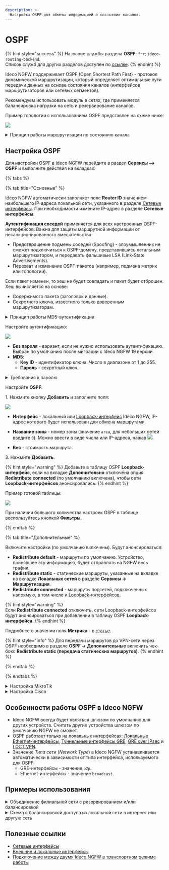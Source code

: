 ```yaml
---
description: >-
  Настройка OSPF для обмена информацией о состоянии каналов.
---
```


# OSPF

{% hint style="success" %}
Название службы раздела **OSPF**: `frr`; `ideco-routing-backend`. \
Список служб для других разделов доступен по [ссылке](/settings/server-management/terminal/README.md).
{% endhint %}

Ideco NGFW поддерживает OSPF (Open Shortest Path First) - протокол динамической маршрутизации, который определяет оптимальные пути передачи данных на основе состояния каналов (интерфейсов маршрутизаторов или сетевых сегментов).

Рекомендуем использовать модуль в сетях, где применяется балансировка нагрузки на сеть и резервирование каналов.

Пример топологии с использованием OSPF представлен на схеме ниже:

![](/.gitbook/assets/ospf6.png)

<details>

<summary>Принцип работы маршрутизации по состоянию канала</summary>

**1\. Установление отношений смежности с соседними устройствами**

Маршрутизатор, использующий OSPF, отправляет hello-пакеты на мультикастовый адрес 224.0.0.5 со всех интерфейсов, где запущен OSPF. При наличии соседнего устройства маршрутизатор пытается установить с ним отношения смежности.

<img src="/.gitbook/assets/ospf1.png" alt="" data-size="original">

**2\. Обмен объявлениями о состоянии каналов**

После установления смежности устройства выполняют обмен LSA. Пакеты LSA содержат информацию о состоянии и стоимости каждого канала с прямым подключением.

<img src="/.gitbook/assets/ospf2.png" alt="" data-size="original">

**3\. Создание базы данных состояния связи**

На основе объявления LSA маршрутизаторы собирают базу данных, в которой содержатся данные о топологии сети в области.

<img src="/.gitbook/assets/ospf3.png" alt="" data-size="original">

**4\. Исполнение алгоритма SPF**

На устройствах выполняется алгоритм SPF, результатом которого является создание дерева кратчайших путей.

<img src="/.gitbook/assets/ospf4.png" alt="" data-size="original">

**5\. Выбор лучшего маршрута**

На основании данных дерева SPF обновляются данные в таблице IP-маршрутизации. 
Маршрут добавляется в таблицу маршрутизации, если отсутствует источник маршрута к той же сети с меньшим административным расстоянием, например, статический маршрут. \
Решения по маршрутизации пакетов принимаются на основе записей в таблице маршрутизации.

<img src="/.gitbook/assets/ospf5.png" alt="" data-size="original">

</details>

## Настройка OSPF

Для настройки OSPF в Ideco NGFW перейдите в раздел **Сервисы –> OSPF** и выполните действия на вкладках:

{% tabs %}

{% tab title="Основные" %}

Ideco NGFW автоматически заполняет поле **Router ID** значением наибольшего IP-адреса локальной сети, указанного в разделе [Сетевые интерфейсы](connection-to-provider/README.md). При необходимости измените IP-адрес в разделе **Сетевые интерфейсы**.

**Аутентификация соседей** применяется для всех настроенных OSPF-интерфейсов. Важна для защиты маршрутной информации от несанкционированного вмешательства:

* Предотвращение подмены соседей (Spoofing) - злоумышленник не сможет подключиться к OSPF-домену, представившись легальным маршрутизатором, и передавать фальшивые LSA (Link-State Advertisements).
* Перехват и изменение OSPF-пакетов (например, подмена метрик или топологии).
  
Если пакет изменен, то хеш не будет совпадать и пакет будет отброшен. Хеш вычисляется на основе:
  * Содержимого пакета (заголовок и данные).
  * Секретного ключа, известного только доверенным маршрутизаторам.

<details>

<summary>Принцип работы MD5-аутентификации</summary>

На всех маршрутизаторах в одной зоне OSPF задается:
* Идентификатор ключа (Key ID).
* Секретный ключ (пароль).

При отправке OSPF-пакета маршрутизатор добавляет к нему:
* Key ID.
* MD5-хеш, вычисленный по формуле: `MD5(OSPF_пакет + Секретный_ключ + Key_ID)`.

Принимающая сторона (получатель):

  1\. Берет Key ID из пакета.

  2\. Находит у себя секретный ключ, соответствующий переданному Key ID.
  
  3\. Вычисляет MD5-хеш по той же формуле и сравнивает с полученным:
  * Если хеши совпали, пакет принимается.
  * Если хеши не совпали, пакет отбрасывается с ошибкой.

{% hint style="success" %}
Все маршрутизаторы в зоне OSPF должны использовать MD5-аутентификацию, а также одинаковые Key ID и секретный ключ.
{% endhint %}

</details>

Настройте аутентификацию:

![](/.gitbook/assets/ospf16.png)

* **Без пароля** - вариант, если не нужно использовать аутентификацию. Выбран по умолчанию после миграции с Ideco NGFW 19 версии.
* **MD5**:
  * **Key ID** - идентификатор ключа. Число в диапазоне от 1 до 255.
  * **Пароль** - секретный ключ.

<details>
<summary>Требования к паролю</summary>

* **Максимальная длина пароля** - 16 символов.
* **Символы** - любые ASCII-символы, за исключением пробелов.

</details>

Настройте **OSPF**:

1\. Нажмите кнопку **Добавить** и заполните поля:

![](/.gitbook/assets/ospf7.png)

* **Интерфейс** - локальный или [Loopback-интерфейс](/settings/services/connection-to-provider/all-ethernet.md#loopback) Ideco NGFW, IP-адрес которого будет использован для обмена маршрутами.

* **Название зоны** - номер зоны (значение `area`, для небольших сетей введите `0`). Можно ввести в виде числа или IP-адреса, нажав ![](/.gitbook/assets/icon-ospf.png).
* **Вес** - стоимость маршрута.

3\. Нажмите **Добавить**.

{% hint style="warning" %}
Добавьте в таблицу OSPF **Loopback-интерфейс**, если на вкладке **Дополнительно** отключена опция **Redistribute connected** (по умолчанию включена), чтобы сети **Loopback-интерфейсов** анонсировались.
{% endhint %}

Пример готовой таблицы:

![](/.gitbook/assets/ospf8.png)

При наличии большого количества настроек OSPF в таблице воспользуйтесь кнопкой **Фильтры**.

{% endtab %}

{% tab title="Дополнительные" %}

Включите настройки (по умолчанию включены). Будут анонсироваться:

* **Redistribute default** - маршруты по умолчанию. Устройство, принявшее эту информацию, будет отправлять на NGFW весь трафик.
* **Redistribute static** - статические маршруты, указанные на вкладке на вкладке **Локальных сетей** в разделе **Сервисы -> Маршрутизация**.
* **Redistribute connected** - маршруты подсетей, подключенных напрямую, в том числе и [Loopback-интерфейсов](/settings/services/connection-to-provider/all-ethernet.md).

{% hint style="warning" %}  
Если **Redistribute connected** отключить, сети Loopback-интерфейсов будут анонсироваться при добавлении в таблицу OSPF **Loopback-интерфейса**.
{% endhint %}

Подробнее о значении поля **Метрика** - в [статье](https://docs.frrouting.org/en/latest/ospfd.html#ospf-redistribute).

{% hint style="info" %}
Для передачи маршрутов до VPN-сети через OSPF необходимо в разделе **OSPF -> Дополнительные** включить чек-бокс **Redistribute static (передача статических маршрутов)**.
{% endhint %}

{% endtab %}

{% endtabs %}

<details>

<summary>Настройка MikroTik</summary>

1\. Авторизуйтесь на MikroTik и выполните команду:

{% code overflow="wrap" %}
```
routing ospf area add area-id=х.х.х.х default-cost=1 disabled=no inject-summary-lsa=no name=area1 type=default
```
{% endcode %}

* `х.х.х.х` - **название зоны, которое указали при настройке Ideco NGFW**. ID должен быть уникален для каждого роутера.

2\. Для передачи любых других сетей соседним устройствам по динамической маршрутизации введите команду:

{% code overflow="wrap" %}
```
routing ospf network add network=(другая подсеть)/24 area=area1
```
{% endcode %}

3\. Повторите команду из п. 1 для добавления каждой подсети.

4\. Для вывода таблицы маршрутизации введите команду: `ip route print`.

</details>

<details>

<summary>Настройка Cisco</summary>

1\. Запустите на Cisco процесс OSPF:

```
enable
conf t
router ospf 1
```

2\. По умолчанию отключите отправку hello-пакетов на всех интерфейсах и включите на нужных интерфейсах:

```
passive-interface default
no passive-interface GigabitEthernet0/0
```

* `GigabitEthernet0/0` - название интерфейса.

3\. Укажите сети, маршруты до которых хотите анонсировать:

{% code overflow="wrap" %}
```
network <IP-адрес подсети> <wildcart-маска подсети> area <номер зоны, указанный при настройке Ideco NGFW>
```
{% endcode %}

Пример команды:

```
network 192.168.100.0 0.0.255.255 area 0
```

4\. Если Cisco получил уведомление вида `*Dec 18 10:02:03.628: %OSPF-5-ADJCHG: Process 1, Nbr 192.168.122.73 on GigabitEthernet0/0 from LOADING to FULL, Loading Done`, соседские отношения установлены.

5\. Для просмотра списка соседей воспользуйтесь командой `show ip ospf neighbor`:

![](/.gitbook/assets/ospf12.png)

6\. Для вывода таблицы маршрутизации введите команду `show ip route` (в таблице должны появиться маршруты до сетей NGFW):

![](/.gitbook/assets/ospf13.png)

</details>

## Особенности работы OSPF в Ideco NGFW

* Ideco NGFW всегда будет являться шлюзом по умолчанию для других устройств. Считать другие устройства шлюзом по умолчанию NGFW не сможет.
* OSPF работает только на локальных интерфейсах: [Локальные Ethernet-интерфейсы](/settings/services/connection-to-provider/all-ethernet.md), [Туннельные интерфейсы GRE](/settings/services/connection-to-provider/gre-connection.md), [GRE over IPsec](/settings/services/ipsec/site-to-site/ipsec-utm-to-utm-transport.md) и [ГОСТ VPN](/settings/services/gost-vpn.md).
* Значение *Типа сети* (*Network Type*) в Ideco NGFW устанавливается автоматически в зависимости от типа интерфейса, используемого для OSPF:
  * GRE-интерфейсы - значение `p2p`.
  * Ethernet-интерфейсы - значение `broadcast`.

## Примеры использования

<details>

<summary>Объединение филиальной сети с резервированием и/или балансировкой</summary>

![](/.gitbook/assets/ospf14.png)

* Между **NGFW-1** в Филиале 1 и **NGFW-2** в Филиале 2 настраивается GRE-over-IPsec и OSPF.
* Каждый NGFW подключен к двум провайдерам (**Провайдер-1** и **Провайдер-2**).

Преимущества настройки:

* Трафик будет автоматически балансироваться между **Провайдером-1** и **Провайдером-2**.
* При неисправности одного из провайдеров трафик автоматически смаршрутизируется через другое соединение.
* Отсутствует необходимость вручную настраивать маршруты до локальных сетей филиалов.

</details>

<details>

<summary>Схема с балансировкой доступа из локальной сети в интернет или другую сеть</summary>

![](/.gitbook/assets/ospf15.png)

* И **NGFW-1**, и **NGFW-2** используются в качестве шлюза по умолчанию.
* Между балансировщиком и каждым из NGFW настроена OSPF.

Преимущества настройки:

* Трафик балансируется между **NGFW-1** и **NGFW-2**: часть пользователей из Локальной сети выходят в интернет через **NGFW-1**, часть - через **NGFW-2**.
* При неисправности одного из NGFW трафик автоматически смаршрутизируется через другое соединение.
* Отсутствует необходимость вручную настраивать маршруты для хостов в Локальной сети.

</details>

## Полезные ссылки

* [Сетевые интерфейсы](connection-to-provider/README.md)
* [Внешние и локальные интерфейсы](/settings/services/connection-to-provider/all-ethernet.md)
* [Подключение между двумя Ideco NGFW в транспортном режиме работы](/settings/services/ipsec/site-to-site/ipsec-utm-to-utm-transport.md)
